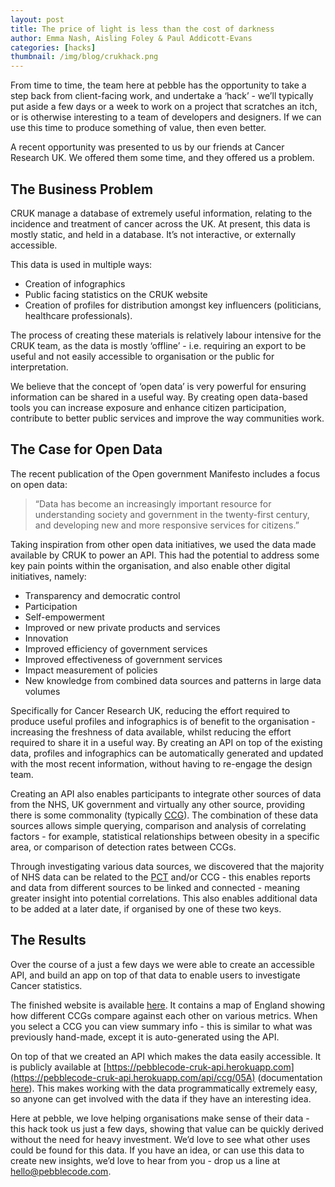 ```yaml
---
layout: post
title: The price of light is less than the cost of darkness
author: Emma Nash, Aisling Foley & Paul Addicott-Evans
categories: [hacks]
thumbnail: /img/blog/crukhack.png
---
```


From time to time, the team here at pebble has the opportunity to take a step back from client-facing work, and undertake a ‘hack’ - we’ll typically put aside a few days or a week to work on a project that scratches an itch, or is otherwise interesting to a team of developers and designers. If we can use this time to produce something of value, then even better.

A recent opportunity was presented to us by our friends at Cancer Research UK. We offered them some time, and they offered us a problem.

## The Business Problem

CRUK manage a database of extremely useful information, relating to the incidence and treatment of cancer across the UK. At present, this data is mostly static, and held in a database. It’s not interactive, or externally accessible.

This data is used in multiple ways:

* Creation of infographics
* Public facing statistics on the CRUK website
* Creation of profiles for distribution amongst key influencers (politicians, healthcare professionals).

The process of creating these materials is relatively labour intensive for the CRUK team, as the data is mostly ‘offline’ - i.e. requiring an export to be useful and not easily accessible to organisation or the public for interpretation.

We believe that the concept of ‘open data’ is very powerful for ensuring information can be shared in a useful way. By creating open data-based tools you can increase exposure and enhance citizen participation, contribute to better public services and improve the way communities work.

## The Case for Open Data

The recent publication of the Open government Manifesto includes a focus on open data:

>“Data has become an increasingly important resource for understanding society and government in the twenty-first century, and developing new and more responsive services for citizens.”

Taking inspiration from other open data initiatives, we used the data made available by CRUK to power an API. This had the potential to address some key pain points within the organisation, and also enable other digital initiatives, namely:

* Transparency and democratic control
* Participation
* Self-empowerment
* Improved or new private products and services
* Innovation
* Improved efficiency of government services
* Improved effectiveness of government services
* Impact measurement of policies
* New knowledge from combined data sources and patterns in large data volumes

Specifically for Cancer Research UK, reducing the effort required to produce useful profiles and infographics is of benefit to the organisation - increasing the freshness of data available, whilst reducing the effort required to share it in a useful way. By creating an API on top of the existing data, profiles and infographics can be automatically generated and updated with the most recent information, without having to re-engage the design team.

Creating an API also enables participants to integrate other sources of data from the NHS, UK government and virtually any other source, providing there is some commonality (typically [CCG](http://www.nhscc.org/ccgs/)). The combination of these data sources allows simple querying, comparison and analysis of correlating factors - for example, statistical relationships between obesity in a specific area, or comparison of detection rates between CCGs.

Through investigating various data sources, we discovered that the majority of NHS data can be related to the [PCT](https://en.wikipedia.org/wiki/NHS_primary_care_trust) and/or CCG - this enables reports and data from different sources to be linked and connected - meaning greater insight into potential correlations. This also enables additional data to be added at a later date, if organised by one of these two keys.

## The Results

Over the course of a just a few days we were able to create an accessible API, and build an app on top of that data to enable users to investigate Cancer statistics.

The finished website is available [here](http://cruk.pebblecode.net). It contains a map of England showing how different CCGs compare against each other on various metrics. When you select a CCG you can view summary info - this is similar to what was previously hand-made, except it is auto-generated using the API.

On top of that we created an API which makes the data easily accessible. It is publicly available at [https://pebblecode-cruk-api.herokuapp.com](https://pebblecode-cruk-api.herokuapp.com/api/ccg/05A) (documentation [here](https://github.com/pebblecode/cruk-api/wiki)). This makes working with the data programmatically extremely easy, so anyone can get involved with the data if they have an interesting idea.

Here at pebble, we love helping organisations make sense of their data - this hack took us just a few days, showing that value can be quickly derived without the need for heavy investment. We’d love to see what other uses could be found for this data. If you have an idea, or can use this data to create new insights, we’d love to hear from you - drop us a line at [hello@pebblecode.com](hello@pebblecode.com).
